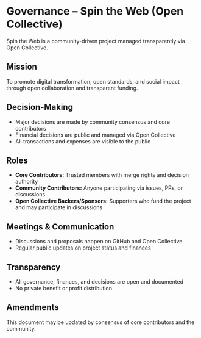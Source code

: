# Governance – Spin the Web (Open Collective)

Spin the Web is a community-driven project managed transparently via Open Collective.

## Mission
To promote digital transformation, open standards, and social impact through open collaboration and transparent funding.

## Decision-Making
- Major decisions are made by community consensus and core contributors
- Financial decisions are public and managed via Open Collective
- All transactions and expenses are visible to the public

## Roles
- **Core Contributors:** Trusted members with merge rights and decision authority
- **Community Contributors:** Anyone participating via issues, PRs, or discussions
- **Open Collective Backers/Sponsors:** Supporters who fund the project and may participate in discussions

## Meetings & Communication
- Discussions and proposals happen on GitHub and Open Collective
- Regular public updates on project status and finances

## Transparency
- All governance, finances, and decisions are open and documented
- No private benefit or profit distribution

## Amendments
This document may be updated by consensus of core contributors and the community.